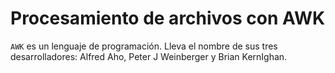 # Procesamiento de archivos con AWK

`AWK` es un lenguaje de programación. Lleva el nombre de sus tres desarrolladores: Alfred Aho, Peter J Weinberger y Brian KernIghan.  


